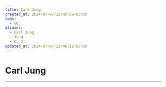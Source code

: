 ```yaml
---
title: Carl Jung
created_at: 2024-07-07T22:45:58-03:00
tags:
  - v0
aliases:
  - Carl Jung
  - Jung
  - C. J.
updated_at: 2024-07-07T22:46:12-03:00
---
```

# Carl Jung
---

